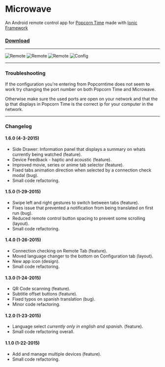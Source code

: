 Microwave
=========

An Android remote control app for [Popcorn Time](https://popcorntime.io/) made with [Ionic Framework](http://ionicframework.com/)

### [Download](https://www.dropbox.com/s/caldhdd1ebluha9/Microwave.apk?dl=0)

---

![Remote](http://oscarviquez.com/screenshots/microwave/remote.png "Remote")
![Remote](http://oscarviquez.com/screenshots/microwave/devices.png "Devices")
![Remote](http://oscarviquez.com/screenshots/microwave/details.png "Details")
![Config](http://oscarviquez.com/screenshots/microwave/config.png "Config")

---

### Troubleshooting
If the configuration you're entering from Popcorntime does not seem to work try changing the port number on both Popcorn Time and Microwave.

Otherwise make sure the used ports are open on your network and that the ip that displays in Popcorn Time is the correct ip for your computer in the network.

---

### Changelog

#### 1.6.0 (4-3-2015)
- Side Drawer: Information panel that displays a summary on whats currently being watched (feature).
- Device Feedback - haptic and acoustic (feature).
- Improved movie, series or anime tab selector (feature).
- Fixed tabs animation direction when selected by a connection check modal (bug). 
- Small code refactoring.

#### 1.5.0 (1-29-2015)
- Swipe left and right gestures to switch between tabs (feature).
- Fixes issue that prevented a notification from being translated on first run (bug).
- Reduced remote control button spacing to prevent some scrolling (layout).
- Small code refactoring.

#### 1.4.0 (1-26-2015)
- Connection checking on Remote Tab (feature).
- Moved language changer to the bottom on Configuration tab (layout).
- New app icon (design).
- Small code refactoring.

#### 1.3.0 (1-24-2015)
- QR Code scanning (feature).
- Subtitle offset buttons (feature).
- Fixed typos on spanish translation (bug).
- Minor code refactoring. 

#### 1.2.0 (1-23-2015)
- Language select *currently only in english and spanish*. (feature).
- Small code refactoring overall. 

#### 1.1.0 (1-22-2015)
- Add and manage multiple devices (feature).
- Small code refactoring.

